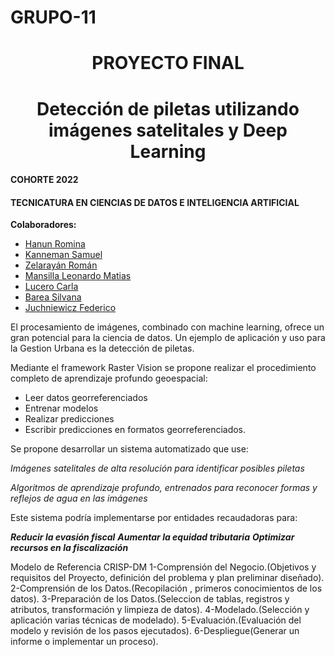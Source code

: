 # GRUPO-11

<h1 align="center"> PROYECTO FINAL </h1>
<h1 align="center"> Detección de piletas utilizando imágenes satelitales y Deep Learning </h1>

#### COHORTE 2022

#### TECNICATURA EN CIENCIAS DE DATOS E INTELIGENCIA ARTIFICIAL

**Colaboradores:**

- [Hanun Romina](https://github.com/RomiHanun) 
- [Kanneman Samuel](https://github.com/samuelkanneman)
- [Zelarayán Román ](https://github.com/romanzelararg)
- [Mansilla Leonardo Matias ](https://github.com/LMmansilla)
- [Lucero Carla](https://github.com/CarlaLucerocd)
- [Barea Silvana](https://github.com/recursosssbb)
- [Juchniewicz Federico](https://github.com/FJISPC)

El procesamiento de imágenes, combinado con machine learning, ofrece un gran potencial para la ciencia de datos. Un ejemplo de aplicación y uso para la Gestion Urbana es la detección de piletas.

Mediante el framework Raster Vision se propone realizar el procedimiento completo de aprendizaje profundo geoespacial: 
 * Leer datos georreferenciados
 * Entrenar modelos
 * Realizar predicciones
 * Escribir predicciones en formatos georreferenciados.

Se propone desarrollar un sistema automatizado que use:

_Imágenes satelitales de alta resolución para identificar posibles piletas_

_Algoritmos de aprendizaje profundo, entrenados para reconocer formas y reflejos de agua en las imágenes_

Este sistema podría implementarse por entidades recaudadoras para:

***Reducir la evasión fiscal***
***Aumentar la equidad tributaria***
***Optimizar recursos en la fiscalización***

Modelo de Referencia CRISP-DM
1-Comprensión del Negocio.(Objetivos y requisitos del Proyecto, definición del problema y plan preliminar diseñado).
2-Comprensión de los Datos.(Recopilación , primeros conocimientos de los datos).
3-Preparación de los Datos.(Seleccion de tablas, registros y atributos, transformación y limpieza de datos).
4-Modelado.(Selección y aplicación varias técnicas de modelado).
5-Evaluación.(Evaluación del modelo y revisión de los pasos ejecutados).
6-Despliegue(Generar un informe o implementar un proceso).
